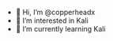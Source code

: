 - 👋 Hi, I’m @copperheadx
- 👀 I’m interested in Kali 
- 🌱 I’m currently learning Kali

<!---
copperheadx/copperheadx is a ✨ special ✨ repository because its `README.md` (this file) appears on your GitHub profile.
You can click the Preview link to take a look at your changes.
--->
